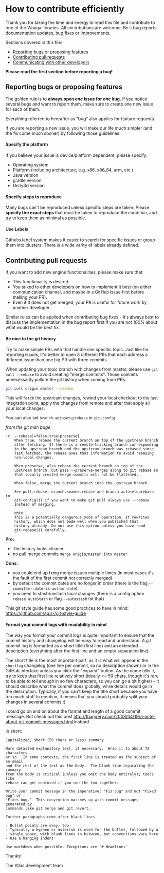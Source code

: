 # How to contribute efficiently

Thank you for taking the time and energy to read this file and contribute to one of the Wooga libraries. All contributions are welcome. Be it bug reports, documentation updates, bug fixes or improvements. 

Sections covered in this file:

* [Reporting bugs or proposing features](#reporting-bugs-or-proposing-features)
* [Contributing pull requests](#contributing-pull-requests)
* [Communicating with other developers](#communicating-with--other-developers)

**Please read the first section before reporting a bug!**

## Reporting bugs or proposing features

The golden rule is to **always open *one* issue for *one* bug**. If you notice several bugs and want to report them, make sure to create one new issue for each of them.

Everything referred to hereafter as "bug" also applies for feature requests.

If you are reporting a new issue, you will make our life much simpler (and the fix come much sooner) by following those guidelines:

#### Specify the platform

If you believe your issue is device/platform dependent, please specify:

* Operating system
* Platform (including architecture, e.g. x86, x86_64, arm, etc.)
* Java version
* gradle version
* Unity3d version

#### Specify steps to reproduce

Many bugs can't be reproduced unless specific steps are taken. Please **specify the exact steps** that must be taken to reproduce the condition, and try to keep them as minimal as possible.

#### Use Labels

Githubs label system makes it easier to search for specific issues or group them into clusters. There is a wide varity of labels already defined. 

## Contributing pull requests

If you want to add new engine functionalities, please make sure that:

* This functionality is desired.
* You talked to other developers on how to implement it best (on either communication channel, and maybe in a GitHub issue first before making your PR).
* Even if it does not get merged, your PR is useful for future work by another developer.

Similar rules can be applied when contributing bug fixes - it's always best to discuss the implementation in the bug report first if you are not 100% about what would be the best fix.

#### Be nice to the git history

Try to make simple PRs with that handle one specific topic. Just like for reporting issues, it's better to open 3 different PRs that each address a different issue than one big PR with three commits.

When updating your topic branch with changes from master, please use `git pull --rebase` to avoid creating "merge commits". Those commits unnecessarily pollute the git history when coming from PRs.

```bash
git pull origin master --rebase
```

This will `fetch` the upstream changes, rewind your local checkout to the last integration point, apply the changes from remote and after that apply all your local changes.

You can also set `branch.autosetuprebase` in `git-config`

_from the git man page_
```man
-r, --rebase[=false|true|preserve]
    When true, rebase the current branch on top of the upstream branch
    after fetching. If there is a remote-tracking branch corresponding
    to the upstream branch and the upstream branch was rebased since
    last fetched, the rebase uses that information to avoid rebasing
    non-local changes.

    When preserve, also rebase the current branch on top of the
    upstream branch, but pass --preserve-merges along to git rebase so
    that locally created merge commits will not be flattened.

    When false, merge the current branch into the upstream branch.

    See pull.rebase, branch.<name>.rebase and branch.autosetuprebase in
    git-config(1) if you want to make git pull always use --rebase
    instead of merging.

    Note
    This is a potentially dangerous mode of operation. It rewrites
    history, which does not bode well when you published that
    history already. Do not use this option unless you have read
    git-rebase(1) carefully.
```

**Pro:**
- The history looks cleaner
- no pull merge commits `Merge origin/master into master`

**Cons:**
- you could end up fxing merge issues multiple times (in most cases it's the fault of the first commit not correctly merged) 
- by default the commit dates are no longer in order (there is the flag `--committer-date-is-author-date`)
- you need to stash/unstash local changes (there is a config option `rebase.autoStash` or flag `--autostash` fot that)

This git style guide has some good practices to have in mind: <https://github.com/agis-/git-style-guide>

#### Format your commit logs with readability in mind

The way you format your commit logs is quite important to ensure that the commit history and changelog will be easy to read and understand. A git commit log is formatted as a short title (first line) and an extended description (everything after the first line and an empty separation line).

The short title is the most important part, as it is what will appear in the `shortlog` changelog (one line per commit, so no description shown) or in the GitHub interface unless you click the "expand" button. As the name tells it, try to keep that first line relatively short (ideally <= 50 chars, though it's rare to be able to tell enough in so few characters, so you can go a bit higher) - it should describe what the commit does globally, while details would go in the description. Typically, if you can't keep the title short because you have too much stuff to mention, it means that you should probably split your changes in several commits :)

I could go on and on about the format and length of a good commit message. But check out this post <http://tbaggery.com/2008/04/19/a-note-about-git-commit-messages.html> instead.

In short:

```plain
Capitalized, short (50 chars or less) summary

More detailed explanatory text, if necessary.  Wrap it to about 72 characters
or so.  In some contexts, the first line is treated as the subject of an email
and the rest of the text as the body.  The blank line separating the summary
from the body is critical (unless you omit the body entirely); tools like
rebase can get confused if you run the two together.

Write your commit message in the imperative: "Fix bug" and not "Fixed bug" or 
"Fixes bug."  This convention matches up with commit messages generated by 
commands like git merge and git revert.

Further paragraphs come after blank lines.

- Bullet points are okay, too
- Typically a hyphen or asterisk is used for the bullet, followed by a 
  single space, with blank lines in between, but conventions vary here
- Use a hanging indent

Use markdown when possible. Exceptions are `# Headlines` 
```

Thanks!

The Atlas development team

